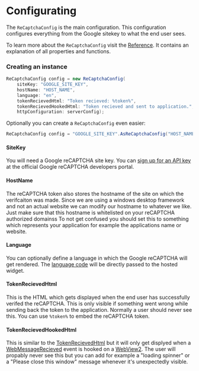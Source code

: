 # Configurating

The `ReCaptchaConfig` is the main configuration. This configuration configures everything from the Google sitekey to what the end user sees.

To learn more about the `ReCaptchaConfig` visit the [Reference](/ReCaptcha.Desktop/reference/recaptcha.desktop.wpf/configuration/recaptchaconfig.html).
It contains an explanation of all properties and functions.

### Creating an instance
```cs
ReCaptchaConfig config = new ReCaptchaConfig(
    siteKey: "GOOGLE_SITE_KEY",
    hostName: "HOST_NAME",
    language: "en",
    tokenRecievedHtml: "Token recieved: %token%",
    tokenRecievedHookedHtml: "Token recieved and sent to application.",
    httpConfiguration: serverConfig);
```
Optionally you can create a `ReCaptchaConfig` even easier:
```cs
ReCaptchaConfig config = "GOOGLE_SITE_KEY".AsReCaptchaConfig("HOST_NAME", "en", "Token recieved: %token%", "Token recieved and sent to application.");
```

#### SiteKey
You will need a Google reCAPTCHA site key. You can [sign up for an API key](http://www.google.com/recaptcha/admin) at the official Google reCAPTCHA developers portal.

#### HostName
The reCAPTCHA token also stores the hostname of the site on which the verifcaiton was made. Since we are using a windows desktop framework and not an actual website we can modify our hostname to whatever we like.
Just make sure that this hostname is whitelisted on your reCAPTCHA authorized domainss
To not get confused you should set this to something which represents your application for example the applications name or website.

#### Language
You can optionally define a language in which the Google reCAPTCHA will get rendered.
The [language code](https://developers.google.com/recaptcha/docs/language) will be directly passed to the hosted widget.

#### TokenRecievedHtml
This is the HTML which gets displayed when the end user has successfully verifed the reCAPTCHA.
This is only visible if something went wrong while sending back the token to the application. Normally a user should never see this.
You can use `%token%` to embed the reCAPTCHA token.

#### TokenRecievedHookedHtml
This is similar to the [TokenRecievedHtml](#tokenrecievedhtml) but it will only get displyed when a [WebMessageRecieved](https://learn.microsoft.com/en-us/dotnet/api/microsoft.web.webview2.winforms.webview2.webmessagereceived) event is hooked on a [WebView2](https://learn.microsoft.com/en-us/microsoft-edge/webview2/).
The user will propably never see this but you can add for example a "loading spinner" or a "Please close this window" message whenever it's unexpectedly visible.